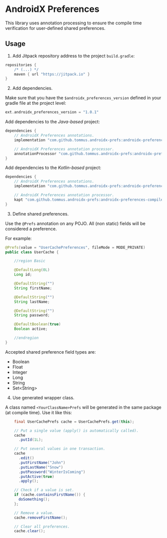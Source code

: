# AndroidX Preferences

This library uses annotation processing to ensure the compile time verification for user-defined shared preferences.

## Usage

1. Add Jitpack repository address to the project `build.gradle`:

```groovy
repositories {
    /* (...) */
    maven { url "https://jitpack.io" }
}
```

2. Add dependencies.


Make sure that you have the ```$androidx_preferences_version``` defined in your gradle file at the project level:

```groovy
ext.androidx_preferences_version = "1.0.1"
```

Add dependencies to the *Java-based* project:

```groovy
dependencies {
    // AndroidX Preferences annotations.
    implementation "com.github.tommus.androidx-prefs:androidx-preferences:$androidx_preferences_version"

    // AndroidX Preferences annotation processor.
    annotationProcessor "com.github.tommus.androidx-prefs:androidx-preferences-compiler:$androidx_preferences_version"
}
```

Add dependencies to the *Kotlin-based* project:

```groovy
dependencies {
    // AndroidX Preferences annotations.
    implementation "com.github.tommus.androidx-prefs:androidx-preferences:$androidx_preferences_version"

    // AndroidX Preferences annotation processor.
    kapt "com.github.tommus.androidx-prefs:androidx-preferences-compiler:$androidx_preferences_version"
}
```

3. Define shared preferences.

Use the `@Prefs` annotation on any POJO. All (non static) fields will be considered a preference.

For example:

```java
@Prefs(value = "UserCachePreferences", fileMode = MODE_PRIVATE)
public class UserCache {

    //region Basic

    @DefaultLong(0L)
    Long id;

    @DefaultString("")
    String firstName;

    @DefaultString("")
    String lastName;

    @DefaultString("")
    String password;

    @DefaultBoolean(true)
    Boolean active;

    //endregion
}
```

Accepted shared preference field types are:

* Boolean
* Float
* Integer
* Long
* String
* Set\<String\>

4. Use generated wrapper class.

A class named `<YourClassName>Prefs` will be generated in the same package (at compile time).  Use it like this:

```java
    final UserCachePrefs cache = UserCachePrefs.get(this);

    // Put a single value (apply() is automatically called).
    cache
      .putId(1L);

    // Put several values in one transaction.
    cache
      .edit()
      .putFirstName("John")
      .putLastName("Snow")
      .putPassword("WinterIsComing")
      .putActive(true)
      .apply();

    // Check if a value is set.
    if (cache.containsFirstName()) {
      doSomething();
    };

    // Remove a value.
    cache.removeFirstName();

    // Clear all preferences.
    cache.clear();
```

